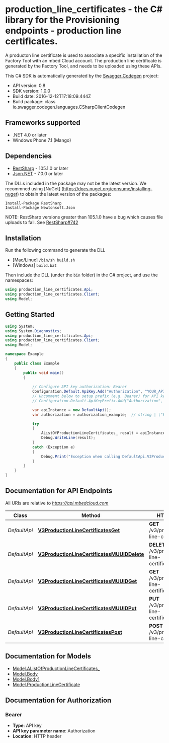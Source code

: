 # production_line_certificates - the C# library for the Provisioning endpoints - production line certificates.

A producton line certificate is used to associate a specific installation of the Factory Tool with an mbed Cloud account.  The production line certificate is generated by the Factory Tool, and needs to be uploaded using these APIs. 

This C# SDK is automatically generated by the [Swagger Codegen](https://github.com/swagger-api/swagger-codegen) project:

- API version: 0.8
- SDK version: 1.0.0
- Build date: 2016-12-12T17:18:09.444Z
- Build package: class io.swagger.codegen.languages.CSharpClientCodegen

## Frameworks supported
- .NET 4.0 or later
- Windows Phone 7.1 (Mango)

## Dependencies
- [RestSharp](https://www.nuget.org/packages/RestSharp) - 105.1.0 or later
- [Json.NET](https://www.nuget.org/packages/Newtonsoft.Json/) - 7.0.0 or later

The DLLs included in the package may not be the latest version. We recommned using [NuGet] (https://docs.nuget.org/consume/installing-nuget) to obtain the latest version of the packages:
```
Install-Package RestSharp
Install-Package Newtonsoft.Json
```

NOTE: RestSharp versions greater than 105.1.0 have a bug which causes file uploads to fail. See [RestSharp#742](https://github.com/restsharp/RestSharp/issues/742)

## Installation
Run the following command to generate the DLL
- [Mac/Linux] `/bin/sh build.sh`
- [Windows] `build.bat`

Then include the DLL (under the `bin` folder) in the C# project, and use the namespaces:
```csharp
using production_line_certificates.Api;
using production_line_certificates.Client;
using Model;
```

## Getting Started

```csharp
using System;
using System.Diagnostics;
using production_line_certificates.Api;
using production_line_certificates.Client;
using Model;

namespace Example
{
    public class Example
    {
        public void main()
        {
            
            // Configure API key authorization: Bearer
            Configuration.Default.ApiKey.Add("Authorization", "YOUR_API_KEY");
            // Uncomment below to setup prefix (e.g. Bearer) for API key, if needed
            // Configuration.Default.ApiKeyPrefix.Add("Authorization", "Bearer");

            var apiInstance = new DefaultApi();
            var authorization = authorization_example;  // string | \"Bearer\" followed by the reference token or API key.

            try
            {
                AListOfProductionLineCertificates_ result = apiInstance.V3ProductionLineCertificatesGet(authorization);
                Debug.WriteLine(result);
            }
            catch (Exception e)
            {
                Debug.Print("Exception when calling DefaultApi.V3ProductionLineCertificatesGet: " + e.Message );
            }
        }
    }
}
```

<a name="documentation-for-api-endpoints"></a>
## Documentation for API Endpoints

All URIs are relative to *https://api.mbedcloud.com*

Class | Method | HTTP request | Description
------------ | ------------- | ------------- | -------------
*DefaultApi* | [**V3ProductionLineCertificatesGet**](docs/DefaultApi.md#v3productionlinecertificatesget) | **GET** /v3/production-line-certificates | 
*DefaultApi* | [**V3ProductionLineCertificatesMUUIDDelete**](docs/DefaultApi.md#v3productionlinecertificatesmuuiddelete) | **DELETE** /v3/production-line-certificates/{mUUID} | 
*DefaultApi* | [**V3ProductionLineCertificatesMUUIDGet**](docs/DefaultApi.md#v3productionlinecertificatesmuuidget) | **GET** /v3/production-line-certificates/{mUUID} | 
*DefaultApi* | [**V3ProductionLineCertificatesMUUIDPut**](docs/DefaultApi.md#v3productionlinecertificatesmuuidput) | **PUT** /v3/production-line-certificates/{mUUID} | 
*DefaultApi* | [**V3ProductionLineCertificatesPost**](docs/DefaultApi.md#v3productionlinecertificatespost) | **POST** /v3/production-line-certificates | 


<a name="documentation-for-models"></a>
## Documentation for Models

 - [Model.AListOfProductionLineCertificates_](docs/AListOfProductionLineCertificates_.md)
 - [Model.Body](docs/Body.md)
 - [Model.Body1](docs/Body1.md)
 - [Model.ProductionLineCertificate](docs/ProductionLineCertificate.md)


## Documentation for Authorization

### Bearer

- **Type**: API key
- **API key parameter name**: Authorization
- **Location**: HTTP header

